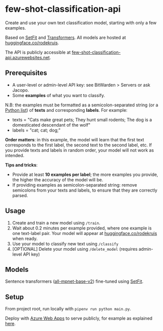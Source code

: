 # few-shot-classification-api
Create and use your own text classification model, starting with only a few examples.

Based on [SetFit](https://arxiv.org/abs/2209.11055) and [Transformers](https://huggingface.co/docs/transformers/index).
All models are hosted at [huggingface.co/rodekruis](https://huggingface.co/rodekruis).

The API is publicly accessible at [few-shot-classification-api.azurewebsites.net](https://few-shot-classification-api.azurewebsites.net/docs).

## Prerequisites

* A user-level or admin-level API key: see BitWarden > Servers or ask Jacopo.
* Some **examples** of what you want to classify.

N.B: the examples must be formatted as a semicolon-separated string (or a [Python list](https://www.w3schools.com/python/python_lists.asp)) of **texts** and corresponding **labels**. For example:
* texts = "Cats make great pets; They hunt small rodents; The dog is a domesticated descendant of the wolf"
* labels = "cat; cat; dog;"

**Order matters**: in this example, the model will learn that the first text corresponds to the first label, 
the second text to the second label, etc. If you provide texts and labels in random order, your model will not work as intended.

**Tips and tricks**:
* Provide at least **10 examples per label**; the more examples you provide, the higher the accuracy of the model will be.
* If providing examples as semicolon-separated string: remove semicolons from your texts and labels, to ensure that they are correctly parsed.

## Usage

1. Create and train a new model using ``/train``.
2. Wait about 0.2 minutes per example provided, where one example is one text-label pair. Your model will appear at [huggingface.co/rodekruis](https://huggingface.co/rodekruis) when ready.
3. Use your model to classify new text using ``/classify``
4. \[OPTIONAL\] Delete your model using ``/delete_model`` (requires admin-level API key)

## Models

Sentence transformers ([all-mpnet-base-v2](https://huggingface.co/sentence-transformers/all-mpnet-base-v2)) fine-tuned using [SetFit](https://arxiv.org/abs/2209.11055).

## Setup

From project root, run locally with `pipenv run python main.py`.

Deploy with [Azure Web Apps](https://azure.microsoft.com/en-us/services/app-service/web/) to serve publicly, for example as explained [here](https://medium.com/nerd-for-tech/deploying-a-simple-fastapi-in-azure-79c59c430064).
